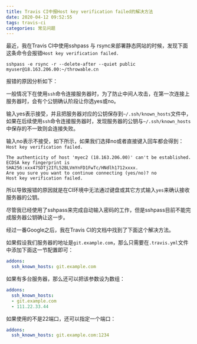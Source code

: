 ```yaml
---
title: Travis CI中报Host key verification failed的解决方法
date: 2020-04-12 09:52:55
tags: travis-ci
categories: 常见问题
---
```


最近，我在Travis CI中使用sshpass 与 rsync来部署静态网站的时候，发现下面这条命令会报错`Host key verification failed.`

<!--more-->

```text
sshpass -e rsync -r --delete-after --quiet public myuser@18.163.206.00:~/throwable.cn
```

报错的原因分析如下：

一般情况下在使用`ssh`命令连接服务器时，为了防止中间人攻击，在第一次连接上服务器时，会有个公钥确认阶段让你选yes或no。

输入yes表示接受，并且把服务器对应的公钥保存到`~/.ssh/known_hosts`文件中，如果在后续使用`ssh`命令连接服务器时，发现服务器的公钥与`~/.ssh/known_hosts`中保存的不一致则会连接失败。

输入no表示不接受，如下所示，如果我们选择no或者直接键入回车都会得到：`Host key verification failed.`

```text
The authenticity of host 'myec2 (18.163.206.00)' can't be established.
ECDSA key fingerprint is SHA256:xxx47SDTj2IfL52BLVmYnFD1FwTc/HNdlh1712xxxx.
Are you sure you want to continue connecting (yes/no)? no
Host key verification failed.
```

所以导致报错的原因就是在CI环境中无法通过键盘或其它方式输入`yes`来确认接收服务器的公钥。

尽管我已经使用了sshpass来完成自动输入密码的工作，但是sshpass目前不能完成服务器公钥确让这一步。

经过一番Google之后，我在Travis CI的文档中找到了下面这个解决方法。

如果假设我们服务器的地址是`git.example.com`，那么只需要在`.travis.yml`文件中添加下面这一节配置即可：

```yml
addons:
  ssh_known_hosts: git.example.com
```

如果有多台服务器，那么还可以把该参数设为数组：

```yml
addons:
  ssh_known_hosts:
  - git.example.com
  - 111.22.33.44
```

如果使用的不是22端口，还可以指定一个端口：

```yml
addons:
  ssh_known_hosts: git.example.com:1234
```

